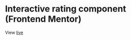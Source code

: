 <h1>Interactive rating component (Frontend Mentor)</h1>
<p>View <a href='https://joshuameeks.github.io/interactive-rating-component/'>live</a></p>

